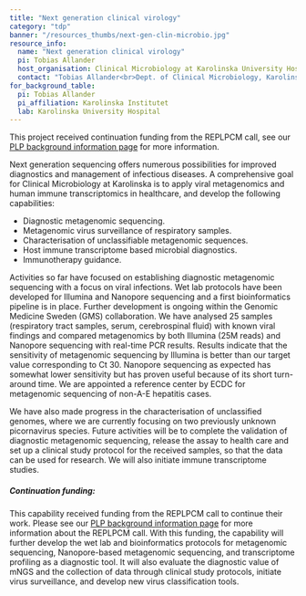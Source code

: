 ```yaml
---
title: "Next generation clinical virology"
category: "tdp"
banner: "/resources_thumbs/next-gen-clin-microbio.jpg"
resource_info:
  name: "Next generation clinical virology"
  pi: Tobias Allander
  host_organisation: Clinical Microbiology at Karolinska University Hospital
  contact: "Tobias Allander<br>Dept. of Clinical Microbiology, Karolinska University Hospital and Dept. of Microbiology, Tumor, and Cell Biology, Karolinska Institutet<br>Email: [tobias.allander@regionstockholm.se](mailto:tobias.allander@regionstockholm.se)"
for_background_table:
  pi: Tobias Allander
  pi_affiliation: Karolinska Institutet
  lab: Karolinska University Hospital
---
```


<div class="alert alert-info">
    <i class="bi bi-info-circle-fill"></i> This project received continuation funding from the REPLPCM call, see our <a href="/plp-program-background/#progress-to-date-previous-calls">PLP background information page</a> for more information.
</div>

Next generation sequencing offers numerous possibilities for improved diagnostics and management of infectious diseases. A comprehensive goal for Clinical Microbiology at Karolinska is to apply viral metagenomics and human immune transcriptomics in healthcare, and develop the following capabilities:

- Diagnostic metagenomic sequencing.
- Metagenomic virus surveillance of respiratory samples.
- Characterisation of unclassifiable metagenomic sequences.
- Host immune transcriptome based microbial diagnostics.
- Immunotherapy guidance.

Activities so far have focused on establishing diagnostic metagenomic sequencing with a focus on viral infections. Wet lab protocols have been developed for Illumina and Nanopore sequencing and a first bioinformatics pipeline is in place. Further development is ongoing within the Genomic Medicine Sweden (GMS) collaboration. We have analysed 25 samples (respiratory tract samples, serum, cerebrospinal fluid) with known viral findings and compared metagenomics by both Illumina (25M reads) and Nanopore sequencing with real-time PCR results. Results indicate that the sensitivity of metagenomic sequencing by Illumina is better than our target value corresponding to Ct 30. Nanopore sequencing as expected has somewhat lower sensitivity but has proven useful because of its short turn-around time. We are appointed a reference center by ECDC for metagenomic sequencing of non-A-E hepatitis cases.

We have also made progress in the characterisation of unclassified genomes, where we are currently focusing on two previously unknown picornavirus species. Future activities will be to complete the validation of diagnostic metagenomic sequencing, release the assay to health care and set up a clinical study protocol for the received samples, so that the data can be used for research. We will also initiate immune transcriptome studies.

##### Continuation funding:

This capability received funding from the REPLPCM call to continue their work. Please see our <a href="/plp-program-background/#progress-to-date-previous-calls">PLP background information page</a> for more information about the REPLPCM call. With this funding, the capability will further develop the wet lab and bioinformatics protocols for metagenomic sequencing, Nanopore-based metagenomic sequencing, and transcriptome profiling as a diagnostic tool. It will also evaluate the diagnostic value of mNGS and the collection of data through clinical study protocols, initiate virus surveillance, and develop new virus classification tools.
